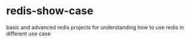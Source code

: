 # redis-show-case
basic and advanced redis projects for understanding how to use redis in different use case
